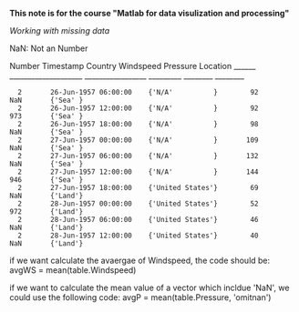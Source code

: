 **This note is for the course "Matlab for data visulization and processing"**

*Working with missing data*

NaN: Not an Number

 Number         Timestamp               Country         Windspeed    Pressure    Location
    ______    ____________________    _________________    _________    ________    ________

      2       26-Jun-1957 06:00:00    {'N/A'          }        92         NaN       {'Sea' }
      2       26-Jun-1957 12:00:00    {'N/A'          }        92         973       {'Sea' }
      2       26-Jun-1957 18:00:00    {'N/A'          }        98         NaN       {'Sea' }
      2       27-Jun-1957 00:00:00    {'N/A'          }       109         NaN       {'Sea' }
      2       27-Jun-1957 06:00:00    {'N/A'          }       132         NaN       {'Sea' }
      2       27-Jun-1957 12:00:00    {'N/A'          }       144         946       {'Sea' }
      2       27-Jun-1957 18:00:00    {'United States'}        69         NaN       {'Land'}
      2       28-Jun-1957 00:00:00    {'United States'}        52         972       {'Land'}
      2       28-Jun-1957 06:00:00    {'United States'}        46         NaN       {'Land'}
      2       28-Jun-1957 12:00:00    {'United States'}        40         NaN       {'Land'}

if we want calculate the avaergae of Windspeed, the code should be:
    avgWS = mean(table.Windspeed)

if we want to calculate the mean value of a vector which incldue 'NaN', we could use the following code:
    avgP = mean(table.Pressure, 'omitnan')